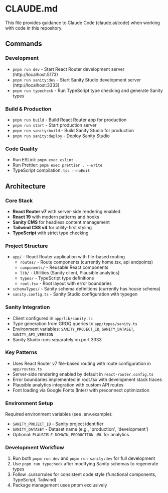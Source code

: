 # CLAUDE.md

This file provides guidance to Claude Code (claude.ai/code) when working with code in this repository.

## Commands

### Development

- `pnpm run dev` - Start React Router development server (http://localhost:5173)
- `pnpm run sanity:dev` - Start Sanity Studio development server (http://localhost:3333)
- `pnpm run typecheck` - Run TypeScript type checking and generate Sanity types

### Build & Production

- `pnpm run build` - Build React Router app for production
- `pnpm run start` - Start production server
- `pnpm run sanity:build` - Build Sanity Studio for production
- `pnpm run sanity:deploy` - Deploy Sanity Studio

### Code Quality

- Run ESLint: `pnpm exec eslint .`
- Run Prettier: `pnpm exec prettier . --write`
- TypeScript compilation: `tsc --noEmit`

## Architecture

### Core Stack

- **React Router v7** with server-side rendering enabled
- **React 19** with modern patterns and hooks
- **Sanity CMS** for headless content management
- **Tailwind CSS v4** for utility-first styling
- **TypeScript** with strict type checking

### Project Structure

- `app/` - React Router application with file-based routing
  - `routes/` - Route components (currently home.tsx, api endpoints)
  - `components/` - Reusable React components
  - `lib/` - Utilities (Sanity client, Plausible analytics)
  - `types/` - TypeScript type definitions
  - `root.tsx` - Root layout with error boundaries
- `schemaTypes/` - Sanity schema definitions (currently has house schema)
- `sanity.config.ts` - Sanity Studio configuration with typegen

### Sanity Integration

- Client configured in `app/lib/sanity.ts`
- Type generation from GROQ queries to `app/types/sanity.ts`
- Environment variables: `SANITY_PROJECT_ID`, `SANITY_DATASET`, `SANITY_API_VERSION`
- Sanity Studio runs separately on port 3333

### Key Patterns

- Uses React Router v7 file-based routing with route configuration in `app/routes.ts`
- Server-side rendering enabled by default in `react-router.config.ts`
- Error boundaries implemented in root.tsx with development stack traces
- Plausible analytics integration with custom API routes
- Font loading via Google Fonts (Inter) with preconnect optimization

### Environment Setup

Required environment variables (see .env.example):

- `SANITY_PROJECT_ID` - Sanity project identifier
- `SANITY_DATASET` - Dataset name (e.g., 'production', 'development')
- Optional: `PLAUSIBLE_DOMAIN`, `PRODUCTION_URL` for analytics

### Development Workflow

1. Run both `pnpm run dev` and `pnpm run sanity:dev` for full development
2. Use `pnpm run typecheck` after modifying Sanity schemas to regenerate types
3. Follow .cursorrules for consistent code style (functional components, TypeScript, Tailwind)
4. Package management uses pnpm exclusively
